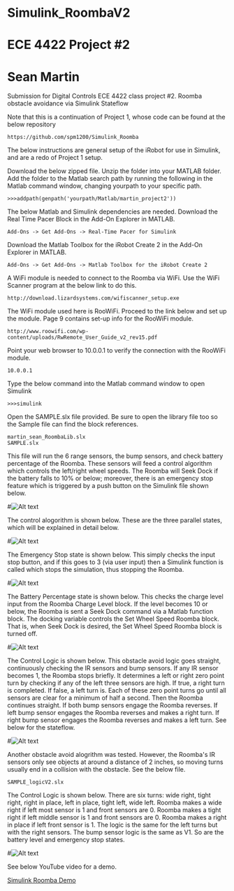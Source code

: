 # Simulink_RoombaV2
# ECE 4422 Project #2
# Sean Martin 
Submission for Digital Controls ECE 4422 class project #2. Roomba obstacle avoidance via Simulink Stateflow

Note that this is a continuation of Project 1, whose code can be found at the below repository
```
https://github.com/spm1200/Simulink_Roomba
```
The below instructions are general setup of the iRobot for use in Simulink, and are a redo of Project 1 setup.

Download the below zipped file. Unzip the folder into 
your MATLAB folder. Add the folder to the Matlab search path by running
the following in the Matlab command window, changing
yourpath to your specific path.
```
>>>addpath(genpath('yourpath/Matlab/martin_project2'))
```
The below Matlab and Simulink dependencies are needed.
Download the Real Time Pacer Block in the Add-On
Explorer in MATLAB.
```
Add-Ons -> Get Add-Ons -> Real-Time Pacer for Simulink
```
Download the Matlab Toolbox for the iRobot Create 2 in the Add-On 
Explorer in MATLAB. 
```
Add-Ons -> Get Add-Ons -> Matlab Toolbox for the iRobot Create 2
```
A WiFi module is needed to connect to the Roomba via WiFi.
Use the WiFi Scanner program at the below link to do this.
```
http://download.lizardsystems.com/wifiscanner_setup.exe
```
The WiFi module used here is RooWiFi. Proceed to the link 
below and set up the module. Page 9 contains set-up info for the 
RooWiFi module. 
```
http://www.roowifi.com/wp-content/uploads/RwRemote_User_Guide_v2_rev15.pdf
```
Point your web browser to 10.0.0.1 to verify the connection with
the RooWiFi module.
```
10.0.0.1
```
Type the below command into the Matlab command window to open
Simulink
```
>>>simulink
```
Open the SAMPLE.slx file provided. Be sure to open the library file too 
so the Sample file can find the block references.
```
martin_sean_RoombaLib.slx
SAMPLE.slx
```
This file will run the 6 range sensors, the bump sensors, and
check battery percentage of the Roomba. These sensors will feed a control
algorithm which controls the left/right wheel speeds. The Roomba will Seek Dock
if the battery falls to 10% or below; moreover, there is an emergency stop feature
which is triggered by a push button on the Simulink file shown below. 

#![Alt text](relative/path/to/img.jpg?raw=true "Title")

The control alogorithm is shown below. These are the three parallel states, which will be explained in 
detail below.

#![Alt text](relative/path/to/img.jpg?raw=true "Title")

The Emergency Stop state is shown below. This simply checks the input stop button, and if this goes to 3
(via user input) then a Simulink function is called which stops the simulation, thus stopping the Roomba.

#![Alt text](relative/path/to/img.jpg?raw=true "Title")

The Battery Percentage state is shown below. This checks the charge level input from the Roomba Charge Level 
block. If the level becomes 10 or below, the Roomba is sent a Seek Dock command via a Matlab function block. The docking variable 
controls the Set Wheel Speed Roomba block. That is, when Seek Dock is desired, the Set Wheel Speed Roomba block is turned off.

#![Alt text](relative/path/to/img.jpg?raw=true "Title")

The Control Logic is shown below. This obstacle avoid logic goes straight, continuously checking the IR sensors and 
bump sensors. If any IR sensor becomes 1, the Roomba stops briefly. It determines a left or right zero point turn by 
checking if any of the left three sensors are high. If true, a right turn is completed. If false, a left turn is. Each of these 
zero point turns go until all sensors are clear for a minimum of half a second. Then the Roomba continues straight. If both bump sensors
engage the Roomba reverses. If left bump sensor engages the Roomba reverses and makes a right turn. If right bump sensor engages the
Roomba reverses and makes a left turn. See below for the stateflow.

#![Alt text](relative/path/to/img.jpg?raw=true "Title")

Another obstacle avoid alogrithm was tested. However, the Roomba's IR sensors only see objects at around a distance of 2 inches,
so moving turns usually end in a collision with the obstacle. See the below file.
```
SAMPLE_logicV2.slx
```
The Control Logic is shown below. There are six turns: wide right, tight right, right in place, left in 
place, tight left, wide left. Roomba makes a wide right if left most sensor is 1 and front sensors are 0. Roomba makes a tight right if 
left middle sensor is 1 and front sensors are 0. Roomba makes a right in place if left front sensor is 1. The logic is the same for the 
left turns but with the right sensors. The bump sensor logic is the same as V1. So are the battery level and emergency stop states.

#![Alt text](relative/Simulink_RoombaV2/images/obstacle_avoidV2.png?raw=true "Title")

See below YouTube video for a demo.

[Simulink Roomba Demo](https://www.youtube.com/watch?v=wu4hABgC39g)
